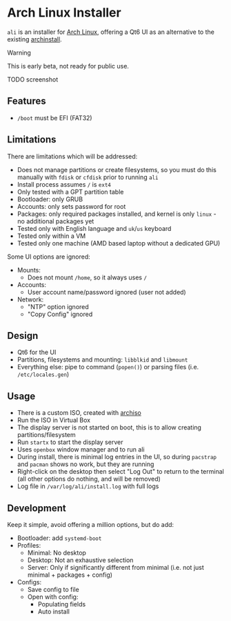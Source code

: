 # Arch Linux Installer
`ali` is an installer for [Arch Linux](https://archlinux.org/), offering a Qt6 UI as an alternative to the existing [archinstall](https://wiki.archlinux.org/title/Archinstall).

> [!WARNING]
> This is early beta, not ready for public use.

TODO screenshot

## Features
- `/boot` must be EFI (FAT32) 

## Limitations
There are limitations which will be addressed:

- Does not manage partitions or create filesystems, so you must do this manually with `fdisk` or `cfdisk` prior to running `ali`
- Install process assumes `/` is `ext4`
- Only tested with a GPT partition table
- Bootloader: only GRUB
- Accounts: only sets password for root
- Packages: only required packages installed, and kernel is only `linux` - no additional packages yet
- Tested only with English language and `uk`/`us` keyboard
- Tested only within a VM
- Tested only one machine (AMD based laptop without a dedicated GPU)

Some UI options are ignored:
- Mounts:
  - Does not mount `/home`, so it always uses `/`
- Accounts:
  - User account name/password ignored (user not added)
- Network:
  - "NTP" option ignored
  - "Copy Config" ignored

## Design
- Qt6 for the UI
- Partitions, filesystems and mounting: `libblkid` and `libmount`
- Everything else: pipe to command (`popen()`) or parsing files (i.e. `/etc/locales.gen`)


## Usage
- There is a custom ISO, created with [archiso](https://wiki.archlinux.org/title/Archiso)
- Run the ISO in Virtual Box
- The display server is not started on boot, this is to allow creating partitions/filesystem
- Run `startx` to start the display server
- Uses `openbox` window manager and to run ali
- During install, there is minimal log entries in the UI, so during `pacstrap` and `pacman` shows no work, but they are running
- Right-click on the desktop then select "Log Out" to return to the terminal (all other options do nothing, and will be removed)
- Log file in `/var/log/ali/install.log` with full logs


## Development
Keep it simple, avoid offering a million options, but do add:

- Bootloader: add `systemd-boot`
- Profiles:
  - Minimal: No desktop
  - Desktop: Not an exhaustive selection
  - Server: Only if significantly different from minimal (i.e. not just minimal + packages + config)
- Configs:
  - Save config to file
  - Open with config:
    - Populating fields
    - Auto install
  
  